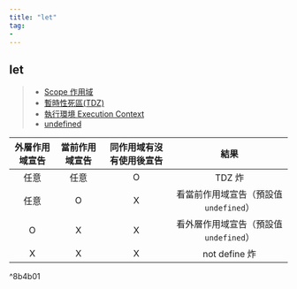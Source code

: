 ```yaml
---
title: "let"
tag: 
- 
---
```


##  let

>- [Scope 作用域](Scope%20作用域.md)
>- [暫時性死區(TDZ)](暫時性死區(TDZ).md)
>- [執行環境 Execution Context](執行環境%20Execution%20Context.md)
>- [undefined](undefined.md)


 | 外層作用域宣告 | 當前作用域宣告 | 同作用域有沒有使用後宣告 |       結果       |
 | :------------: | :------------: | :----------------------: | :--------------: |
 |      任意      |      任意      |            O             |       TDZ 炸        |
 |      任意      |       O        |            X             | 看當前作用域宣告（預設值 `undefined`） |
 |       O        |       X        |            X             | 看外層作用域宣告（預設值 `undefined`）|
 |       X        |       X        |            X             |  not define 炸   |

^8b4b01
